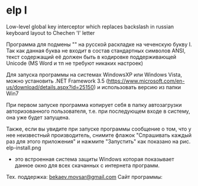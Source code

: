 # elp Ӏ
Low-level global key interceptor which replaces backslash in russian keyboard layout to Chechen 'I' letter

Программа для подмены "\" на русской раскладке на чеченскую букву Ӏ.
Так как данная буква не входит в состав стандартных символов ANSI, текст содержащий её должен быть в кодировке поддерживающей Unicode (MS Word и тп не требуют никаких настроек)

Для запуска программы на системах WindowsXP или Windows Vista, можно установить .NET Framework 3.5
(https://www.microsoft.com/en-us/download/details.aspx?id=25150) и использовать версию из папки Win7

При первом запуске программа копирует себя в папку автозагрузки авторизованного пользователя, 
т.е. при последующем входе в систему, она уже будет запущена.

Также, если вы увидите при запуске программы сообщение о том, что у нее неизвестный производитель, 
снимите флажок "Спрашивать каждый раз для этого приложения" и нажмите "Запустить" как показано на рис. elp-install.png
- это встроенная система защиты Windows которая показывает данное окно для всех скачанных с интернета программ.

Тех. поддержка: bekaev.movsar@gmail.com
Сайт программы: 
